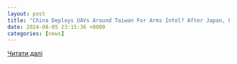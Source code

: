 ```yaml
---
layout: post
title: "China Deploys UAVs Around Taiwan For Arms Intel? After Japan, Philippines Plans Drills With Vietnam"
date: 2024-08-05 23:15:36 +0000
categories: [news]
---
```


[Читати далі](https://www.youtube.com/watch?v=FmyKVvEFcKw)
